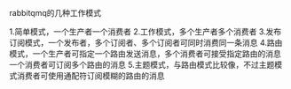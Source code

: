 rabbitqmq的几种工作模式

1.简单模式，一个生产者一个消费者
2.工作模式，多个生产者多个消费者
3.发布订阅模式，一个发布者，多个订阅者、多个订阅者可同时消费同一条消息
4.路由模式，一个生产者可指定一个路由发送消息，多个消费者可接受指定路由的消息
一个消费者可订阅多个路由的消息
5.主题模式，与路由模式比较像，不过主题模式消费者可使用通配符订阅模糊的路由的消息
